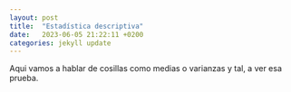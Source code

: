 ```yaml
---
layout: post
title:  "Estadística descriptiva"
date:   2023-06-05 21:22:11 +0200
categories: jekyll update
---
```


Aqui vamos a hablar de cosillas como medias o varianzas y tal, a ver esa prueba.

